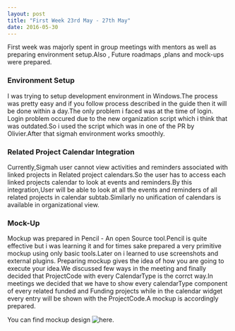 ```yaml
---
layout: post
title: "First Week 23rd May - 27th May"
date: 2016-05-30
---
```


First week was majorly spent in group meetings with mentors as well as preparing environment setup.Also , Future roadmaps ,plans and mock-ups were prepared.

### Environment Setup

I was trying to setup development environment in Windows.The process was pretty easy and if you follow process described in the guide then it will be done within a day.The only problem i faced was at the time of login.
Login problem occured due to the new organization script which i think that was outdated.So i used the script which was in one of the PR by Olivier.After that sigmah environment works smoothly.

### Related Project Calendar Integration

Currently,Sigmah user cannot view activities and reminders associated with linked projects in Related project calendars.So the user has to access each linked projects calendar to look at events and reminders.By this integration,User will be able to look at all the events and reminders of all related projects in calendar sub­tab.Similarly no unification of calendars is available in organizational view.  

### Mock-Up

Mockup was prepared in Pencil - An open Source tool.Pencil is quite effective but i was learning it and for times sake prepared a very primitive mockup using only basic tools.Later on i learned to use screenshots and external plugins.
Preparing mockup gives the idea of how you are going to execute your idea.We discussed few ways in the meeting and finally decided that ProjectCode with every CalendarType is the corrct way.In meetings we decided that we have to show every calendarType component of every related funded and Funding projects while in the calendar widget every entry will be shown with the ProjectCode.A mockup is accordingly prepared.

You can find mockup design ![here](https://groups.google.com/group/sigmah-dev/attach/28fb6bdbcc25d/integrated.png?part=0.1&authuser=0&view=1).